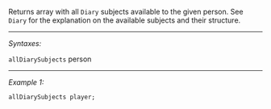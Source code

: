 Returns array with all `Diary` subjects available to the given person. See `Diary` for the explanation on the available subjects and their structure.


---
*Syntaxes:*

`allDiarySubjects` person

---
*Example 1:*

```sqf
allDiarySubjects player;
```